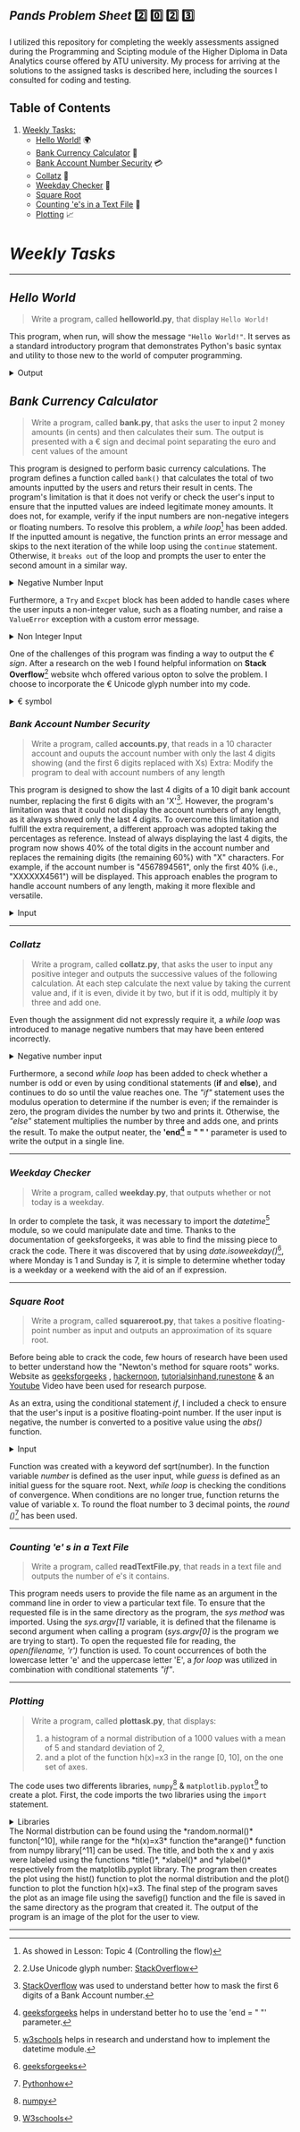 ## *Pands* *Problem* *Sheet* :two: :zero: :two: :three:

I utilized this repository for completing the weekly assessments assigned during the Programming and Scipting module of the Higher Diploma in Data Analytics course offered by ATU university.
My process for arriving at the solutions to the assigned tasks is described here, including the sources I consulted for coding and testing.

## **Table** **of** **Contents**

1. [Weekly Tasks:](https://github.com/C-3sc0/pands-problem-sheet#weekly-tasks-)
    * [Hello World!](https://github.com/C-3sc0/pands-problem-sheet#hello-world-) :earth_africa:
    * [Bank Currency Calculator](https://github.com/C-3sc0/pands-problem-sheet#bank-currency-calculator-) :bank:	
    * [Bank Account Number Security](https://github.com/C-3sc0/pands-problem-sheet#bank-account-number-security-) :credit_card:	
    * [Collatz](https://github.com/C-3sc0/pands-problem-sheet#collatz-) :1234:	
    * [Weekday Checker](https://github.com/C-3sc0/pands-problem-sheet#weekday-checker-) :calendar:		
    * [Square Root](https://github.com/C-3sc0/pands-problem-sheet#square-root-)
    * [Counting 'e's in a Text File](https://github.com/C-3sc0/pands-problem-sheet#counting-e-s-in-a-text-file-) :page_facing_up:	
    * [Plotting](https://github.com/C-3sc0/pands-problem-sheet#plotting-) :chart_with_upwards_trend:	


# ***Weekly*** ***Tasks*** <a name="WeeklyTasks"></a>
---
## *Hello* *World* <a name="HelloWorld"></a>

> Write a program, called **helloworld.py**, that display `Hello World!`

This program, when run, will show the message `"Hello World!"`. It serves as a standard introductory program that demonstrates Python's basic syntax and utility to those new to the world of computer programming.

<details>

<summary>Output</summary>

```ruby
   Hello World
```

</details>



## *Bank* *Currency* *Calculator* <a name="BankCurrencyCalculator"></a>

>Write a program, called **bank.py**, that asks the user to input 2 money amounts (in cents) and then calculates their sum.
>The output is presented with a € sign and decimal point separating the euro and cent values of the amount

This program is designed to perform basic currency calculations.
The program defines a function called `bank()` that calculates the total of two amounts inputted by the users and returs their result in cents.
The program's limitation is that it does not verify or check the user's input to ensure that the inputted values are indeed legitimate money amounts. It does not, for example, verify if the input numbers are non-negative integers or floating numbers.
To resolve this problem, a *while* *loop*[^1] has been added. If the inputted amount is negative, the function prints an error message and skips to the next iteration of the while loop using the `continue` statement. Otherwise, it `breaks out` of the loop and prompts the user to enter the second amount in a similar way.

<details>

<summary>Negative Number Input</summary>

```ruby
Enter amount1: -45
Invalid amount entered. Please enter a positive amount.
Enter amount1:  45
```
</details>

Furthermore, a `Try` and `Excpet` block has been added to handle cases where the user inputs a non-integer value, such as a floating number, and raise a `ValueError` exception with a custom error message.
  <details>

<summary>Non Integer Input</summary>

```ruby
Enter amount1: Hello world
Invalid amount entered. Please enter a positive amount.
Enter amount1:  78.5
Invalid amount entered. Please enter a positive amount.
Enter amount1:  78
```
</details>

One of the challenges of this program was finding a way to output the *€* *sign*. After a research on the web I found helpful information on **Stack** **Overflow**[^2] website whch offered various opton to solve the problem. I choose to incorporate the € Unicode glyph number into my code.
  <details>

<summary>€ symbol</summary>

```ruby
\u20ac
```
</details>



### *Bank* *Account* *Number* *Security* <a name="BankAccountNumberSecurity"></a>

> Write a program, called **accounts.py**, that reads in a 10 character account and ouputs the account number with only the last 4 digits showing (and the first 6 digits replaced with Xs)
> Extra: Modify the program to deal with account numbers of any length

This program is designed to show the last 4 digits of a 10 digit bank account number, replacing the first 6 digits with an 'X'[^3]. However, the program's limitation was that it could not display the account numbers of any length, as it always showed only the last 4 digits. To overcome this limitation and fulfill the extra requirement, a different approach was adopted taking the percentages as reference.
Instead of always displaying the last 4 digits, the program now shows 40% of the total digits in the account number and replaces the remaining digits (the remaining 60%) with "X" characters. For example, if the account number is "4567894561", only the first 40% (i.e., "XXXXXX4561") will be displayed. This approach enables the program to handle account numbers of any length, making it more flexible and versatile.
  <details>

<summary>Input</summary>

```ruby
Please enter an account number (any length): 7894567852
Please enter an account number (any length): 986532748659864531
```
Output
```ruby
XXXXXX7852
XXXXXXXXXXX9864531
````
</details>

-----

### *Collatz* <a name="Collatz"></a>

>Write a program, called **collatz.py**, that asks the user to input any positive integer and outputs the successive values of the following calculation.
>At each step calculate the next value by taking the current value and, if it is even, divide it by two, but if it is odd, multiply it by three and add one.

Even though the assignment did not expressly require it, a *while* *loop* was introduced to manage negative numbers that may have been entered incorrectly.
 <details>

<summary>Negative number input</summary>

```ruby
Please enter a positive integer: -78
Error! -78 is a Negative Number
Try to add a ositive iteger: -56
Error! -56 is a Negative Number
Try to add a ositive iteger: 45
```
</details>

Furthermore, a second *while* *loop* has been added to check whether a number is odd or even by using conditional statements (**if** and **else**), and continues to do so until the value reaches one. 
The *"if"* statement uses the modulus operation to determine if the number is even; if the remainder is zero, the program divides the number by two and prints it. Otherwise, the *"else"* statement multiplies the number by three and adds one, and prints the result. To make the output neater, the **'end[^4] = " " '** parameter is used to write the output in a single line.

---

### *Weekday* *Checker* <a name="Weekday Checker"></a>

> Write a program, called **weekday.py**, that outputs whether or not today is a weekday. 

In order to complete the task, it was necessary to import the *datetime*[^5] module, so we could manipulate date and time.
Thanks to the documentation of geeksforgeeks, it was able to find the missing piece to crack the code.
There it was discovered that by using *date.isoweekday()*[^6], where Monday is 1 and Sunday is 7, it is simple to determine whether today is a weekday or a weekend with the aid of an if expression.

---


### *Square* *Root* <a name="SquareRoot"></a>

> Write a program, called **squareroot.py**, that takes a positive floating-point number as input and outputs an approximation of its square root.

Before being able to crack the code, few hours of research have been used to better understand how the "Newton's method for square roots" works. Website as [geeksforgeeks](https://www.geeksforgeeks.org/program-for-newton-raphson-method/) , [hackernoon](https://hackernoon.com/calculating-the-square-root-of-a-number-using-the-newton-raphson-method-a-how-to-guide-yr4e32zo), [tutorialsinhand](https://tutorialsinhand.com/Articles/python-program-to-find-square-root-of-a-number-using-newton-square-root-formula.aspx#:~:text=If%20a%20given%20number%20is,correct%20square%20root%20of%20N),[runestone](https://runestone.academy/ns/books/published/thinkcspy/MoreAboutIteration/NewtonsMethod.html) & an [Youtube](https://www.youtube.com/watch?v=szQUIRPrAgQ&ab_channel=mechtutorcom) Video have been used for research purpose.

As an extra, using the conditional statement *if*, I included a check to ensure that the user's input is a positive floating-point number. If the user input is negative, the number is converted to a positive value using the *abs()* function.
  <details>

<summary>Input</summary>

```ruby
Please enter a positive floating-point number: -89
Perhaps you meant 89.0
```
Output
```ruby
the square root of 89.0 is approx. 9.434
````
</details>

Function was created with a keyword def sqrt(number). In the function variable *number* is defined as the user input, while *guess* is defined as an initial guess for the square root.
Next, *while* *loop* is checking the conditions of convergence. When conditions are no longer true, function returns the value of variable x.
To round the float number to 3 decimal points, the *round ()*[^7] has been used.

---


### *Counting* *'e'* *s* *in* *a* *Text* *File* <a name="Counting'e'sinaTextFile"></a>

>Write a program, called **readTextFile.py**, that reads in a text file and outputs the number of e's it contains.

This program needs users to provide the file name as an argument in the command line in order to view a particular text file.
To ensure that the requested file is in the same directory as the program, the *sys* *method* was imported. Using the *sys.argv[1]* variable, it is defined that the filename is second argument when calling a program (*sys.argv[0]* is the program we are trying to start).
To open the requested file for reading, the *open(filename, 'r')* function is used.
To count occurrences of both the lowercase letter 'e' and the uppercase letter 'E', a *for* *loop* was utilized in combination with conditional statements *"if"*. 

---


### *Plotting* <a name="Plotting"></a>
>Write a program, called **plottask.py**, that displays:
>1. a histogram of a normal distribution of a 1000 values with a mean of 5 and standard deviation of 2, 
>2. and a plot of the function  h(x)=x3 in the range [0, 10], on the one set of axes.

The code uses two differents libraries, `numpy`[^8] & `matplotlib.pyplot`[^9] to create a plot.
First, the code imports the two libraries using the `import` statement.
 <details>

<summary>Libraries</summary>

```ruby
import numpy as np
import matplotlib.pyplot as plt
```
</details>
The Normal distrbution can be found using the *random.normal()* functon[^10], while range for the *h(x)=x3* function the*arange()* function from numpy library[^11] can be used.
The title, and both the x and y axis were labeled using the functions *title()*, *xlabel()* and *ylabel()* respectively from the matplotlib.pyplot library.
The program then creates the plot using the hist() function to plot the normal distribution and the plot() function to plot the function h(x)=x3.
The final step of the program saves the plot as an image file using the savefig() function and the file is saved in the same directory as the program that created it. The output of the program is an image of the plot for the user to view.




---


[^1]: As showed in Lesson: Topic 4 (Controlling the flow)
[^2]: 2.Use Unicode glyph number: [StackOverflow](https://stackoverflow.com/questions/39935857/how-can-i-print-a-euro-%E2%82%AC-symbol-in-python)
[^3]: [StackOverflow](https://stackoverflow.com/questions/9730653/is-there-a-better-way-to-mask-a-credit-card-number-in-python) was used to understand better how to mask the first 6 digits of a Bank Account number. 
[^4]: [geeksforgeeks](https://www.geeksforgeeks.org/gfact-50-python-end-parameter-in-print/) helps in understand better ho to use the 'end = " "' parameter. 
[^5]: [w3schools](https://www.w3schools.com/python/python_datetime.asp) helps in research and understand how to implement the datetime module.
[^6]: [geeksforgeeks](https://www.geeksforgeeks.org/isoweekday-method-of-datetime-class-in-python/)
[^7]: [Pythonhow](https://pythonhow.com/how/limit-floats-to-two-decimal-points/#:~:text=To%20limit%20a%20float%20to,resulting%20in%20the%20value%203.14)
[^8]: [numpy](https://numpy.org/)
[^9]: [W3schools](https://www.w3schools.com/python/matplotlib_pyplot.asp)
[^10]: [geeksforgeeks](https://www.geeksforgeeks.org/how-to-plot-normal-distribution-over-histogram-in-python/)
[^11]: [Numpy](https://numpy.org/doc/stable/reference/generated/numpy.arange.html)



